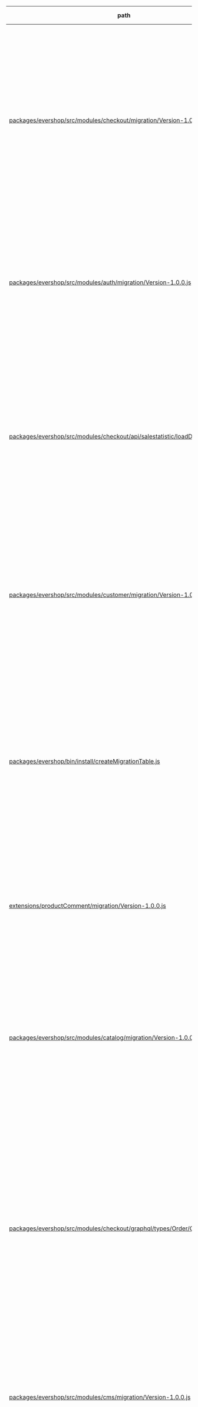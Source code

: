 | path | summary | is relevant |
| --- | --- | --- |
| [packages/evershop/src/modules/checkout/migration/Version-1.0.0.js](https://github.com/evershopcommerce/evershop/blob/4f1f4947f95e03b9cf64486a42b1669d484cba61/packages/evershop/src/modules/checkout/migration/Version-1.0.0.js) | <br><br>このコードでは、テーブルの各行が作成された日時を追跡するために、created_atカラムが使用されています。このカラムは、各テーブルの定義でTIMESTAMP型として定義されており、デフォルト値としてcurrent_timestamp()が設定されています。これにより、各行が作成された日時が自動的に記録されます。また、updated_atカラムも同様に定義されており、各行が更新された日時を追跡するために使用されます。 | True |
| [packages/evershop/src/modules/auth/migration/Version-1.0.0.js](https://github.com/evershopcommerce/evershop/blob/4f1f4947f95e03b9cf64486a42b1669d484cba61/packages/evershop/src/modules/auth/migration/Version-1.0.0.js) | <br><br>このコードの中で、テーブルmigrationのカラムcreated_atは、各テーブルのレコードが作成された日時を示すために使用されています。また、updated_atカラムは、レコードが最後に更新された日時を示すために使用されています。これらのカラムは、データの追跡と管理に役立ちます。 | True |
| [packages/evershop/src/modules/checkout/api/salestatistic/loadData.js](https://github.com/evershopcommerce/evershop/blob/bc7ee43cdadfb8a00e896c8f753da75938507854/packages/evershop/src/modules/checkout/api/salestatistic/loadData.js) | <br><br>このコードでは、テーブルmigrationのカラムcreated_atは、注文データの作成日時を表すために使用されています。具体的には、各期間（日次、週次、月次）の注文データを取得するために、created_atカラムを元に期間の開始日時と終了日時を計算しています。そして、それらの期間に作成された注文データを取得するために、where句でcreated_atカラムを使用しています。 | True |
| [packages/evershop/src/modules/customer/migration/Version-1.0.0.js](https://github.com/evershopcommerce/evershop/blob/4f1f4947f95e03b9cf64486a42b1669d484cba61/packages/evershop/src/modules/customer/migration/Version-1.0.0.js) | <br><br>このコードの中で、テーブルmigrationのカラムcreated_atは、各テーブルのレコードが作成された日時を記録するために使用されています。また、updated_atカラムは、レコードが最後に更新された日時を記録するために使用されています。これらのカラムは、データの追跡や管理に役立ちます。 | True |
| [packages/evershop/bin/install/createMigrationTable.js](https://github.com/evershopcommerce/evershop/blob/0e00f5a5fda1ecd14d16ff1143f53f5befbfe32b/packages/evershop/bin/install/createMigrationTable.js) | <br><br>このコードの中で、テーブルmigrationのカラムcreated_atは、新しいレコードが作成されたときに、そのレコードの作成日時を自動的に格納するために使用されています。このカラムは、NOT NULL制約が設定されており、デフォルト値としてcurrent_timestamp()が設定されています。したがって、新しいレコードが作成されるたびに、created_atカラムにはその時点でのタイムスタンプが自動的に挿入されます。 | True |
| [extensions/productComment/migration/Version-1.0.0.js](https://github.com/evershopcommerce/evershop/blob/4d620e55db5fe1ba1ecc21112381198aaf40bbf0/extensions/productComment/migration/Version-1.0.0.js) | <br><br>このコードの中で、テーブルmigrationのカラムcreated_atは、新しいコメントが作成された日時を記録するために使用されます。デフォルト値として、現在のタイムスタンプが設定されます。 | True |
| [packages/evershop/src/modules/catalog/migration/Version-1.0.0.js](https://github.com/evershopcommerce/evershop/blob/4f1f4947f95e03b9cf64486a42b1669d484cba61/packages/evershop/src/modules/catalog/migration/Version-1.0.0.js) | <br><br>このコードの中で、テーブルmigrationのカラムcreated_atは、各テーブルのレコードが作成された日時を記録するために使用されています。例えば、customer_groupテーブルのレコードが作成された日時を記録するために使用されています。また、productテーブルのレコードが作成された日時や更新された日時を記録するためにも使用されています。 | True |
| [packages/evershop/src/modules/checkout/graphql/types/Order/Order.resolvers.js](https://github.com/evershopcommerce/evershop/blob/47620ae98869cea2f1d7bf2a46af54b0a43a64fa/packages/evershop/src/modules/checkout/graphql/types/Order/Order.resolvers.js) | このコードでは、テーブルmigrationのカラムcreated_atは、ordersクエリのcreatedAtフィルターで使用されています。このフィルターは、createdAtFilterという名前で定義され、createdAtFilterの値が指定された場合、created_atカラムがその値の範囲内にある注文を検索します。具体的には、createdAtFilterの値が"2022-01-01-2022-01-31"のように指定された場合、created_atカラムが"2022-01-01"から"2022-01-31"の範囲内にある注文を検索します。 | True |
| [packages/evershop/src/modules/cms/migration/Version-1.0.0.js](https://github.com/evershopcommerce/evershop/blob/4f1f4947f95e03b9cf64486a42b1669d484cba61/packages/evershop/src/modules/cms/migration/Version-1.0.0.js) | <br><br>このコードの中で、テーブルmigrationのカラムcreated_atは、新しいレコードが作成された日時を格納するために使用されます。ただし、このカラムはNULL値を許容するため、必ずしもすべてのレコードに値が設定されているわけではありません。 | True |
| [packages/evershop/src/modules/promotion/migration/Version-1.0.0.js](https://github.com/evershopcommerce/evershop/blob/4f1f4947f95e03b9cf64486a42b1669d484cba61/packages/evershop/src/modules/promotion/migration/Version-1.0.0.js) | <br><br>このコードの中で、テーブルmigrationのカラムcreated_atは、新しい行が挿入されたときに自動的にタイムスタンプが設定されるデフォルト値として使用されています。具体的には、以下の行で定義されています。<br><br>```<br>`created_at` timestamp NOT NULL DEFAULT current_timestamp(),<br>```<br><br>このように、新しい行が挿入されると、created_atカラムにはその時点のタイムスタンプが自動的に設定されます。 | True |
| [packages/evershop/src/modules/customer/pages/admin/customerGrid/Grid.js](https://github.com/evershopcommerce/evershop/blob/7d41ed3f57a1ac7d8b02cb86fd8b01508e77bcf6/packages/evershop/src/modules/customer/pages/admin/customerGrid/Grid.js) | <br><br>このコードでは、テーブルmigrationのカラムcreated_atは、顧客の作成日時を表示するために使用されています。具体的には、CustomerGridコンポーネントの中で、顧客の作成日時を表示するためにCreateAtコンポーネントが使用されています。CreateAtコンポーネントは、propsとして渡されたtimeプロパティを表示するだけのシンプルなコンポーネントであり、このtimeプロパティは、顧客の作成日時を表すcreated_atカラムの値が渡されています。また、顧客の作成日時は、GraphQLのクエリで取得されたデータの中にあるcreatedAtフィールドから取得されています。 | True |
[Back to migration](../tables/migration.md)